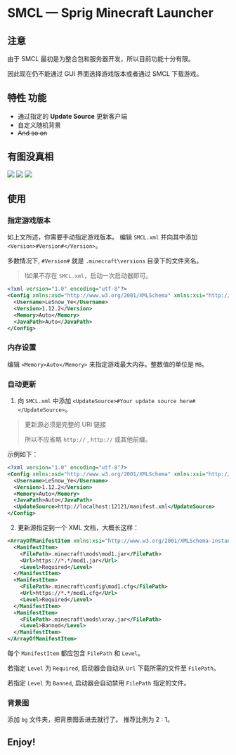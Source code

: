 # SMCL — Sprig Minecraft Launcher
## 注意
由于 SMCL 最初是为整合包和服务器开发，所以目前功能十分有限。

因此现在仍不能通过 GUI 界面选择游戏版本或者通过 SMCL 下载游戏。

## ~~特性~~ 功能
* 通过指定的 **Update Source** 更新客户端
* 自定义随机背景
* ~~And so on~~
  
## 有图没真相
![](https://pic.imgdb.cn/item/60c0833e844ef46bb24a6fcc.jpg)
![](https://pic.imgdb.cn/item/60c08379844ef46bb24de6d4.jpg)
![](https://pic.imgdb.cn/item/60c0846a844ef46bb25bf722.gif)

## 使用
### 指定游戏版本
如上文所述，你需要手动指定游戏版本。
编辑 `SMCL.xml` 并向其中添加 `<Version>#Version#</Version>`。

多数情况下, `#Version#` 就是 `.minecraft\versions` 目录下的文件夹名。
> I如果不存在 `SMCL.xml`，启动一次启动器即可。
``` xml
<?xml version="1.0" encoding="utf-8"?>
<Config xmlns:xsd="http://www.w3.org/2001/XMLSchema" xmlns:xsi="http://www.w3.org/2001/XMLSchema-instance">
  <Username>LeSnow_Ye</Username>
  <Version>1.12.2</Version>
  <Memory>Auto</Memory>
  <JavaPath>Auto</JavaPath>
</Config>
```

### 内存设置
编辑 `<Memory>Auto</Memory>` 来指定游戏最大内存。整数值的单位是 `MB`。

### 自动更新
1. 向 `SMCL.xml` 中添加 `<UpdateSource>#Your update source here#</UpdateSource>`。
> 更新源必须是完整的 URI 链接
> 
> 所以不应省略 `http://` , `http://` 或其他前缀。

示例如下：

``` xml
<?xml version="1.0" encoding="utf-8"?>
<Config xmlns:xsd="http://www.w3.org/2001/XMLSchema" xmlns:xsi="http://www.w3.org/2001/XMLSchema-instance">
  <Username>LeSnow_Ye</Username>
  <Version>1.12.2</Version>
  <Memory>Auto</Memory>
  <JavaPath>Auto</JavaPath>
  <UpdateSource>http://localhost:12121/manifest.xml</UpdateSource>
</Config>
```

2. 更新源指定到一个 XML 文档，大概长这样：

``` xml
<ArrayOfManifestItem xmlns:xsi="http://www.w3.org/2001/XMLSchema-instance" xmlns:xsd="http://www.w3.org/2001/XMLSchema">
  <ManifestItem>
    <FilePath>.minecraft\mods\mod1.jar</FilePath>
    <Url>https://*.*/mod1.jar</Url>
    <Level>Required</Level>
  </ManifestItem>
  <ManifestItem>
    <FilePath>.minecraft\config\mod1.cfg</FilePath>
    <Url>https://*.*/mod1.cfg</Url>
    <Level>Required</Level> 
  </ManifestItem>
  <ManifestItem>
    <FilePath>.minecraft\mods\xray.jar</FilePath>
    <Level>Banned</Level>
  </ManifestItem>
</ArrayOfManifestItem>
```

每个 `ManifestItem` 都应包含 `FilePath` 和 `Level`。

若指定 `Level` 为 `Required`, 启动器会自动从 `Url` 下载所需的文件至 `FilePath`。

若指定 `Level` 为 `Banned`, 启动器会自动禁用 `FilePath` 指定的文件。


### 背景图
添加 `bg` 文件夹，把背景图丢进去就行了。
推荐比例为 2 : 1。

## Enjoy!
